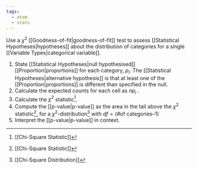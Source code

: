 ```yaml
---
tags:
  - atom
  - stats
---
```

Use a $\chi^2$ [[Goodness-of-fit|goodness-of-fit]] test to assess [[Statistical Hypotheses|hypotheses]] about the distribution of categories for a single [[Variable Types|categorical variable]].
1.  State [[Statistical Hypotheses|null hypothesised]] [[Proportion|proportions]] for each category, $p_i$. The [[Statistical Hypotheses|alternative hypothesis]] is that at least one of the [[Proportion|proportions]] is different than specified in the null.
2. Calculate the expected counts for each cell as $np_i$ .
3. Calculate the $\chi^2$ statistic[^1].
4. Compute the [[p-value|p-value]] as the area in the tail above the $\chi^2$ statistic[^1], for a $\chi^2$-distribution[^2] with $df = (\text{\# of categories} – 1)$
5. Interpret the [[p-value|p-value]] in context.

[^1]: [[Chi-Square Statistic]]
[^2]: [[Chi-Square Distribution]]
